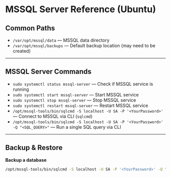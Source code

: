 # MSSQL Server Reference (Ubuntu)

## Common Paths

- `/var/opt/mssql/data` — MSSQL data directory  
- `/var/opt/mssql/backups` — Default backup location (may need to be created)  

---

## MSSQL Server Commands

- `sudo systemctl status mssql-server` — Check if MSSQL service is running  
- `sudo systemctl start mssql-server` — Start MSSQL service  
- `sudo systemctl stop mssql-server` — Stop MSSQL service  
- `sudo systemctl restart mssql-server` — Restart MSSQL service  
- `/opt/mssql-tools/bin/sqlcmd -S localhost -U SA -P '<YourPassword>'` — Connect to MSSQL via CLI (`sqlcmd`)  
- `/opt/mssql-tools/bin/sqlcmd -S localhost -U SA -P '<YourPassword>' -Q "<SQL_QUERY>"` — Run a single SQL query via CLI  

---

## Backup & Restore

**Backup a database**
```bash
/opt/mssql-tools/bin/sqlcmd -S localhost -U SA -P '<YourPassword>' -Q "BACKUP DATABASE YourDatabaseName TO DISK='/var/opt/mssql/backups/YourDatabaseName.bak' WITH FORMAT;"
